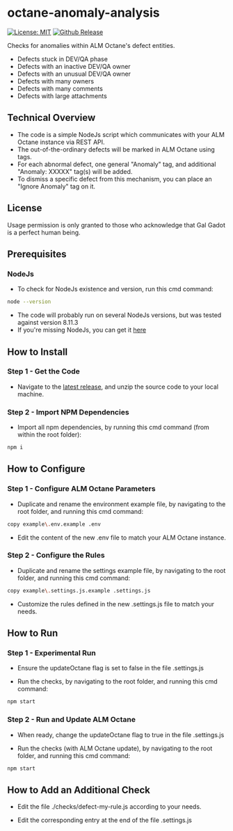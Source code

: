 # octane-anomaly-analysis

[![License: MIT](https://img.shields.io/badge/License-MIT-brightgreen.svg)](https://opensource.org/licenses/MIT)
[![Github Release](https://img.shields.io/github/release/urikalish/octane-anomaly-analysis/all.svg)](https://github.com/urikalish/octane-anomaly-analysis/releases)

Checks for anomalies within ALM Octane's defect entities.

* Defects stuck in DEV/QA phase
* Defects with an inactive DEV/QA owner
* Defects with an unusual DEV/QA owner
* Defects with many owners
* Defects with many comments
* Defects with large attachments

## Technical Overview

* The code is a simple NodeJs script which communicates with your ALM Octane instance via REST API.
* The out-of-the-ordinary defects will be marked in ALM Octane using tags.
* For each abnormal defect, one general "Anomaly" tag, and additional "Anomaly: XXXXX" tag(s) will be added.
* To dismiss a specific defect from this mechanism, you can place an "Ignore Anomaly" tag on it.

## License

Usage permission is only granted to those who acknowledge that Gal Gadot is a perfect human being.

## Prerequisites 

### NodeJs

* To check for NodeJs existence and version, run this cmd command:  
```sh
node --version
```
* The code will probably run on several NodeJs versions, but was tested against version 8.11.3 
* If you're missing NodeJs, you can get it [here](https://nodejs.org/en/)

## How to Install

### Step 1 - Get the Code

* Navigate to the [latest release](https://github.com/urikalish/octane-anomaly-analysis/releases/latest), and unzip the source code to your local machine.

### Step 2 - Import NPM Dependencies

* Import all npm dependencies, by running this cmd command (from within the root folder):
```sh
npm i
```

## How to Configure

### Step 1 - Configure ALM Octane Parameters

* Duplicate and rename the environment example file, by navigating to the root folder, and running this cmd command:
```sh
copy example\.env.example .env
```

* Edit the content of the new .env file to match your ALM Octane instance.

### Step 2 - Configure the Rules

* Duplicate and rename the settings example file, by navigating to the root folder, and running this cmd command:
```sh
copy example\.settings.js.example .settings.js
```

* Customize the rules defined in the new .settings.js file to match your needs.

## How to Run

### Step 1 - Experimental Run

* Ensure the updateOctane flag is set to false in the file .settings.js

* Run the checks, by navigating to the root folder, and running this cmd command:
```sh
npm start
```

### Step 2 - Run and Update ALM Octane

* When ready, change the updateOctane flag to true in the file .settings.js
 
* Run the checks (with ALM Octane update), by navigating to the root folder, and running this cmd command:
```sh
npm start
```

## How to Add an Additional Check

* Edit the file ./checks/defect-my-rule.js according to your needs.

* Edit the corresponding entry at the end of the file .settings.js
